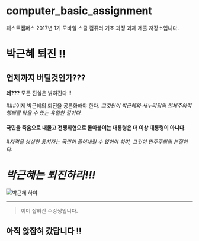 # computer_basic_assignment
패스트캠퍼스 2017년 1기 모바일 스쿨 컴퓨터 기초 과정 과제 제출 저장소입니다.

# 박근혜 퇴진  !!

## 언제까지 버틸것인가???
 **왜???** 모든 진실은 밝혀진다 !!

###이제 박근혜의 퇴진을 공론화해야 한다. 
*그것만이 박근혜와 새누리당의 전체주의적 행태를 막을 수 있는 유일한 길이다.*
#### 국민을 죽음으로 내몰고 전쟁위협으로 몰아붙이는 대통령은 더 이상 대통령이 아니다. 
#_자격을 상실한 통치자는 국민이 끌어내릴 수 있어야 하며, 그것이 민주주의의 본질이다._
# _박근혜는 퇴진하라!!!_




![박근혜 하야](https://search1.kakaocdn.net/argon/0x200_85_hr/6VpSDgzUGpk)

----
>이미 잡혀간 수강생입니다.

## 아직 않잡혀 갔답니다 !! ##